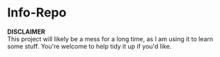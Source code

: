 # Info-Repo

**DISCLAIMER**  
This project will likely be a mess for a long time, as I am using it to learn some stuff. You're welcome to help tidy it up if you'd like.
